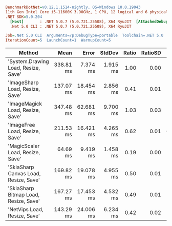 ``` ini

BenchmarkDotNet=v0.12.1.1514-nightly, OS=Windows 10.0.19043
11th Gen Intel Core i5-11600K 3.90GHz, 1 CPU, 12 logical and 6 physical cores
.NET SDK=5.0.204
  [Host]       : .NET 5.0.7 (5.0.721.25508), X64 RyuJIT  [AttachedDebugger]
  .Net 5.0 CLI : .NET 5.0.7 (5.0.721.25508), X64 RyuJIT

Job=.Net 5.0 CLI  Arguments=/p:DebugType=portable  Toolchain=.NET 5.0  
IterationCount=5  LaunchCount=1  WarmupCount=5  

```
|                                Method |      Mean |     Error |   StdDev | Ratio | RatioSD |     Gen 0 |     Gen 1 |     Gen 2 | Allocated |
|-------------------------------------- |----------:|----------:|---------:|------:|--------:|----------:|----------:|----------:|----------:|
|   &#39;System.Drawing Load, Resize, Save&#39; | 338.81 ms |  7.374 ms | 1.915 ms |  1.00 |    0.00 |         - |         - |         - |     12 KB |
|       &#39;ImageSharp Load, Resize, Save&#39; | 137.07 ms | 18.454 ms | 2.856 ms |  0.41 |    0.01 |         - |         - |         - |  1,990 KB |
|      &#39;ImageMagick Load, Resize, Save&#39; | 347.48 ms | 62.681 ms | 9.700 ms |  1.03 |    0.03 |         - |         - |         - |     54 KB |
|        &#39;ImageFree Load, Resize, Save&#39; | 211.53 ms | 16.421 ms | 4.265 ms |  0.62 |    0.01 | 6000.0000 | 6000.0000 | 6000.0000 |     91 KB |
|      &#39;MagicScaler Load, Resize, Save&#39; |  64.69 ms |  9.419 ms | 1.458 ms |  0.19 |    0.00 |         - |         - |         - |    102 KB |
| &#39;SkiaSharp Canvas Load, Resize, Save&#39; | 169.82 ms | 19.078 ms | 4.955 ms |  0.50 |    0.01 |         - |         - |         - |    103 KB |
| &#39;SkiaSharp Bitmap Load, Resize, Save&#39; | 167.27 ms | 17.453 ms | 4.532 ms |  0.49 |    0.01 |         - |         - |         - |     87 KB |
|          &#39;NetVips Load, Resize, Save&#39; | 143.29 ms | 24.006 ms | 6.234 ms |  0.42 |    0.02 |         - |         - |         - |     47 KB |
